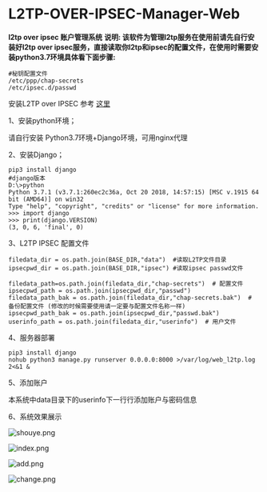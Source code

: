 # L2TP-OVER-IPSEC-Manager-Web
**l2tp over ipsec 账户管理系统**
**说明: 该软件为管理l2tp服务在使用前请先自行安装好l2tp over ipsec服务，直接读取你l2tp和ipsec的配置文件，在使用时需要安装python3.7环境具体看下面步骤:**

```
#秘钥配置文件
/etc/ppp/chap-secrets
/etc/ipsec.d/passwd
```

安装L2TP over IPSEC 参考 [这里](https://github.com/hwdsl2/setup-ipsec-vpn)

1、安装python环境；

请自行安装 Python3.7环境+Django环境，可用nginx代理

2、安装Django；

```
pip3 install django
#django版本
D:\>python
Python 3.7.1 (v3.7.1:260ec2c36a, Oct 20 2018, 14:57:15) [MSC v.1915 64 bit (AMD64)] on win32
Type "help", "copyright", "credits" or "license" for more information.
>>> import django
>>> print(django.VERSION)
(3, 0, 6, 'final', 0)
```



3、L2TP  IPSEC 配置文件

```
filedata_dir = os.path.join(BASE_DIR,"data")  #读取L2TP文件目录
ipsecpwd_dir = os.path.join(BASE_DIR,"ipsec") #读取ipsec passwd文件

filedata_path=os.path.join(filedata_dir,"chap-secrets")  # 配置文件
ipsecpwd_path = os.path.join(ipsecpwd_dir,"passwd")
filedata_path_bak = os.path.join(filedata_dir,"chap-secrets.bak")  # 备份配置文件 (修改的时候需要使用请一定要与配置文件名称一样)
ipsecpwd_path_bak = os.path.join(ipsecpwd_dir,"passwd.bak")
userinfo_path = os.path.join(filedata_dir,"userinfo")  # 用户文件
```



4、服务器部署

```
pip3 install django
nohub python3 manage.py runserver 0.0.0.0:8000 >/var/log/web_l2tp.log 2<&1 &
```



5、添加账户

本系统中data目录下的userinfo下一行行添加账户与密码信息

6、系统效果展示

![shouye.png](https://kyun.ltyuanfang.cn/tc/2020/05/30/abd487eca6676.png)



![index.png](https://kyun.ltyuanfang.cn/tc/2020/05/30/862e897a97d9c.png)

![add.png](https://kyun.ltyuanfang.cn/tc/2020/05/30/d57fa19fae049.png)

![change.png](https://kyun.ltyuanfang.cn/tc/2020/05/30/6149d8c141a31.png)